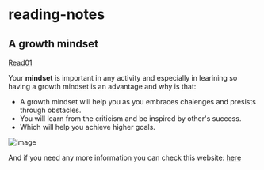 # reading-notes
## A growth mindset
[Read01]()

Your **mindset** is important in any activity and especially in learining so having a growth mindset is an advantage and why is that: 
- A growth mindset will help you as you embraces chalenges and presists through obstacles. 
- You will learn from the criticism and be inspired by other's success. 
- Which will help you achieve higher goals. 

![image](https://3kllhk1ibq34qk6sp3bhtox1-wpengine.netdna-ssl.com/wp-content/uploads/NewGrowthMindset2.png)

And if you need any more information you can check this website: [here](https://www.atlassian.com/blog/inside-atlassian/growth-mindset)

